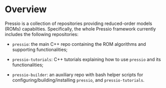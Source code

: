 # Overview

Pressio is a collection of repositories providing reduced-order models (ROMs) capabilties.
Specifically, the whole Pressio framework currently includes the following repositories:

* `pressio`: the main C++ repo containing the ROM algorithms and supporting functionalities;

* `pressio-tutorials`: C++ tutorials explaining how to use `pressio` and its functionalities;

* `pressio-builder`: an auxiliary repo with bash helper scripts for configuring/building/installing `pressio`, and `pressio-tutorials`.